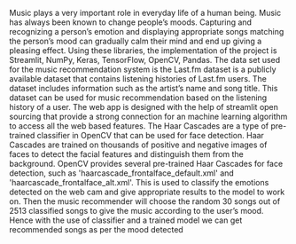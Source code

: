 Music plays a very important role in everyday life of a human being. Music has always been known to change people’s moods. Capturing and recognizing a person’s emotion and displaying appropriate songs matching the person’s mood can gradually calm their mind and end up giving a pleasing effect.
Using these libraries, the implementation of the project is Streamlit, NumPy, Keras, TensorFlow, OpenCV, Pandas. The data set used for the music recommendation system is the Last.fm dataset is a publicly available dataset that contains listening histories of Last.fm users. The dataset includes information such as the artist’s name and song title. This dataset can be used for music recommendation based on the listening history of a user.
The web app is designed with the help of streamlit open sourcing that provide a strong connection for an machine learning algorithm to access all the web based features.
The Haar Cascades are a type of pre-trained classifier in OpenCV that can be used for face detection. Haar Cascades are trained on thousands of positive and negative images of faces to detect the facial features and distinguish them from the background. OpenCV provides several pre-trained Haar Cascades for face detection, such as 'haarcascade_frontalface_default.xml' and 'haarcascade_frontalface_alt.xml'.
This is used to classify the emotions detected on the web cam and give appropriate results to the model to work on. Then the music recommender will choose the random 30 songs out of 2513 classified songs to give the music according to the user’s mood. Hence with the use of classifier and a trained model we can get recommended songs as per the mood detected
